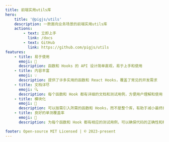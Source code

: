 ```yaml
---
title: 前端实用utils库
hero:
    title: '@pigjs/utils'
    description: 一款面向业务场景的前端实用utils库
    actions:
        - text: 立即上手
          link: /docs
        - text: GitHub
          link: https://github.com/pigjs/utils
features:
    - title: 易于使用
      emoji: 🚀
      description: 函数和 Hooks 的 API 设计简单直观，易于上手和使用
    - title: 内容丰富
      emoji: 💡
      description: 提供了许多实用的函数和 React Hooks，覆盖了常见的开发需求
    - title: 文档详尽
      emoji: 🔍
      description: 每个函数和 Hook 都有详细的文档和测试用例，方便用户理解和使用
    - title: 模块化
      emoji: 🚥
      description: 可以按需引入所需的函数和 Hooks，而不是整个库，有助于减小最终打包尺寸
    - title: 良好的单测覆盖率
      emoji: 💎
      description: 为每个函数和 Hook 都有相应的测试用例，可以确保代码的正确性和稳定性。

footer: Open-source MIT Licensed | © 2023-present
---
```

